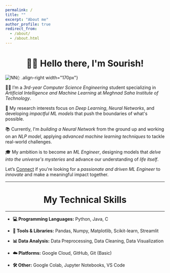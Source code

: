 ```yaml
---
permalink: /
title: ""
excerpt: "About me"
author_profile: true
redirect_from: 
  - /about/
  - /about.html
---
```

<h1 align=center>👋🏼 Hello there, I'm Sourish!</h1>

![NN](/images/giphy1.gif){: .align-right width="170px"}

👨‍💻 I’m a *3rd-year Computer Science Engineering* student specializing in *Artificial Intelligence and Machine Learning* at *Meghnad Saha Institute of Technology*.

🔬 My research interests focus on *Deep Learning*, *Neural Networks*, and developing *impactful ML models* that push the boundaries of what's possible.

📚 Currently, I'm *building a Neural Network* from the ground up and working on an *NLP model*, applying *advanced machine learning techniques* to tackle real-world challenges.

🎓 My ambition is to become an *ML Engineer*, designing models that *delve into the universe's mysteries* and advance our understanding of *life itself*.

Let’s [Connect](https://linkedin.com/in/sourish-chatterjee) if you're looking for a *passionate and driven ML Engineer* to *innovate* and make a meaningful impact together.
<hr>

<h1 align=center>My Technical Skills</h1>
<hr>

- **💻 Programming Languages:** Python, Java, C

- **🔧 Tools & Libraries:** Pandas, Numpy, Matplotlib, Scikit-learn, Streamlit

- **📊 Data Analysis:** Data Preprocessing, Data Cleaning, Data Visualization

- **☁️ Platforms:** Google Cloud, GitHub, Git (Basic)

- **🛠️ Other:** Google Colab, Jupyter Notebooks, VS Code







